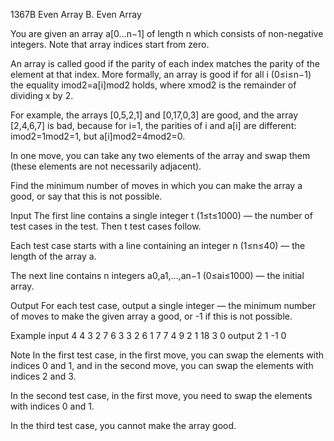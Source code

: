 1367B	Even Array
B. Even Array

You are given an array a[0…n−1] of length n which consists of non-negative integers. Note that array indices start from zero.

An array is called good if the parity of each index matches the parity of the element at that index. More formally, an array is good if for all i (0≤i≤n−1) the equality imod2=a[i]mod2 holds, where xmod2 is the remainder of dividing x by 2.

For example, the arrays [0,5,2,1] and [0,17,0,3] are good, and the array [2,4,6,7] is bad, because for i=1, the parities of i and a[i] are different: imod2=1mod2=1, but a[i]mod2=4mod2=0.

In one move, you can take any two elements of the array and swap them (these elements are not necessarily adjacent).

Find the minimum number of moves in which you can make the array a good, or say that this is not possible.

Input
The first line contains a single integer t (1≤t≤1000) — the number of test cases in the test. Then t test cases follow.

Each test case starts with a line containing an integer n (1≤n≤40) — the length of the array a.

The next line contains n integers a0,a1,…,an−1 (0≤ai≤1000) — the initial array.

Output
For each test case, output a single integer — the minimum number of moves to make the given array a good, or -1 if this is not possible.

Example
input
4
4
3 2 7 6
3
3 2 6
1
7
7
4 9 2 1 18 3 0
output
2
1
-1
0

Note
In the first test case, in the first move, you can swap the elements with indices 0 and 1, and in the second move, you can swap the elements with indices 2 and 3.

In the second test case, in the first move, you need to swap the elements with indices 0 and 1.

In the third test case, you cannot make the array good.

